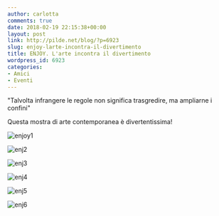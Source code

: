 ```yaml
---
author: carlotta
comments: true
date: 2018-02-19 22:15:38+00:00
layout: post
link: http://pilde.net/blog/?p=6923
slug: enjoy-larte-incontra-il-divertimento
title: ENJOY. L'arte incontra il divertimento
wordpress_id: 6923
categories:
- Amici
- Eventi
---
```


"Talvolta infrangere le regole non significa trasgredire, ma ampliarne i confini"

Questa mostra di arte contemporanea è divertentissima!

![enjoy1]({{baseurl}}/uploads/2018/02/enjoy1.png)


 ![enj2]({{baseurl}}/uploads/2018/02/enj2.png)


 ![enj3]({{baseurl}}/uploads/2018/02/enj3.png)


 ![enj4]({{baseurl}}/uploads/2018/02/enj4.png)


 ![enj5]({{baseurl}}/uploads/2018/02/enj5.png)


 ![enj6]({{baseurl}}/uploads/2018/02/enj6.png)



